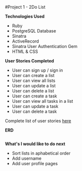 #Project 1 - 2Do List

**Technologies Used**

- Ruby
- PostgreSQL Database
- Sinatra
- ActiveRecord
- Sinatra User Authentication Gem
- HTML & CSS

**User Stories Completed** 

- User can sign up / sign in 
- User can create a list
- User can view all lists
- User can update a list
- User can delete a list
- User can create a task
- User can view all tasks in a list
- User can update a task
- User can delete a task

Complete list of user stories [here](https://www.pivotaltracker.com/n/projects/1230464)

**ERD**

![]()

**What's I would like to do next**
- Sort lists in aphabetical order
- Add username
- Add user profile pages
